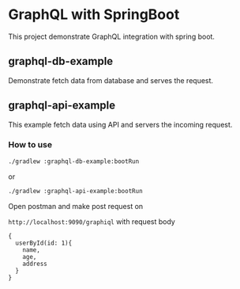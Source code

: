 # GraphQL with SpringBoot
This project demonstrate GraphQL integration with spring boot.

## graphql-db-example
Demonstrate fetch data from database and serves the request.

## graphql-api-example
This example fetch data using API and servers the incoming request.

### How to use

```bash
./gradlew :graphql-db-example:bootRun
```

or

```bash
./gradlew :graphql-api-example:bootRun
```

Open postman and make post request on 

`http://localhost:9090/graphiql` with request body

```
{
  userById(id: 1){
    name,
    age,
    address
  }
}
```
